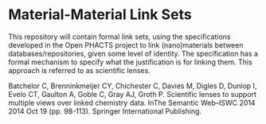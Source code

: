 # Material-Material Link Sets

This repository will contain formal link sets, using the specifications developed in the Open PHACTS project
to link (nano)materials between databases/repositories, given some level of identity. The specification
has a formal mechanism to specify what the justification is for linking them. This approach is referred to
as scientific lenses.

Batchelor C, Brenninkmeijer CY, Chichester C, Davies M, Digles D, Dunlop I, Evelo CT, Gaulton A, Goble C, Gray AJ, Groth P. Scientific lenses to support multiple views over linked chemistry data. InThe Semantic Web–ISWC 2014 2014 Oct 19 (pp. 98-113). Springer International Publishing.
